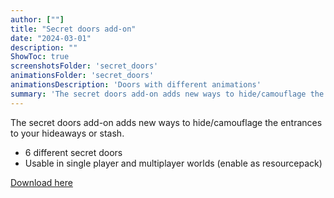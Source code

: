 ```yaml
---
author: [""]
title: "Secret doors add-on"
date: "2024-03-01"
description: ""
ShowToc: true
screenshotsFolder: 'secret_doors' 
animationsFolder: 'secret_doors'  
animationsDescription: 'Doors with different animations'
summary: 'The secret doors add-on adds new ways to hide/camouflage the entrances to your hideaways or stash'
---
```


The secret doors add-on adds new ways to hide/camouflage the entrances to your hideaways or stash.

- 6 different secret doors
- Usable in single player and multiplayer worlds (enable as resourcepack)

[Download here](../../addons/secret_doors.mcaddon)
